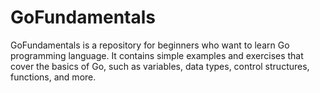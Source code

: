 # GoFundamentals
GoFundamentals is a repository for beginners who want to learn Go programming language. It contains simple examples and exercises that cover the basics of Go, such as variables, data types, control structures, functions, and more.
